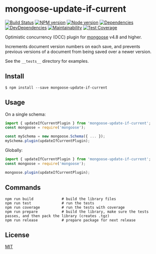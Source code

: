 # mongoose-update-if-current

[![Build Status](https://travis-ci.org/eoin-obrien/mongoose-update-if-current.svg?branch=master)](https://travis-ci.org/eoin-obrien/mongoose-update-if-current)
[![NPM version](https://img.shields.io/npm/v/mongoose-update-if-current.svg)](https://www.npmjs.com/package/mongoose-update-if-current)
[![Node version](https://img.shields.io/node/v/mongoose-update-if-current.svg?style=flat)](https://www.npmjs.com/package/mongoose-update-if-current)
[![Dependencies](https://david-dm.org/eoin-obrien/mongoose-update-if-current.svg)](https://david-dm.org/eoin-obrien/mongoose-update-if-current)
[![DevDependencies](https://david-dm.org/eoin-obrien/mongoose-update-if-current/dev-status.svg)](https://david-dm.org/eoin-obrien/mongoose-update-if-current?type=dev)
[![Maintainability](https://api.codeclimate.com/v1/badges/beece5b98159623e813a/maintainability)](https://codeclimate.com/github/eoin-obrien/mongoose-update-if-current/maintainability)
[![Test Coverage](https://api.codeclimate.com/v1/badges/beece5b98159623e813a/test_coverage)](https://codeclimate.com/github/eoin-obrien/mongoose-update-if-current/test_coverage)

Optimistic concurrency (OCC) plugin for [mongoose](http://mongoosejs.com) v4.8 and higher.

Increments document version numbers on each save, and prevents previous versions of a document
from being saved over a newer version.

See the `__tests__` directory for examples.

## Install

```
$ npm install --save mongoose-update-if-current
```

## Usage

On a single schema:

```javascript
import { updateIfCurrentPlugin } from 'mongoose-update-if-current';
const mongoose = require('mongoose');

const mySchema = new mongoose.Schema({ ... });
mySchema.plugin(updateIfCurrentPlugin);
```

Globally:

```javascript
import { updateIfCurrentPlugin } from 'mongoose-update-if-current';
const mongoose = require('mongoose');

mongoose.plugin(updateIfCurrentPlugin);
```


## Commands

```
npm run build             # build the library files
npm run test              # run the tests
npm run coverage          # run the tests with coverage
npm run prepare           # build the library, make sure the tests passes, and then pack the library (creates .tgz)
npm run release           # prepare package for next release
```

## License

[MIT](http://vjpr.mit-license.org)
